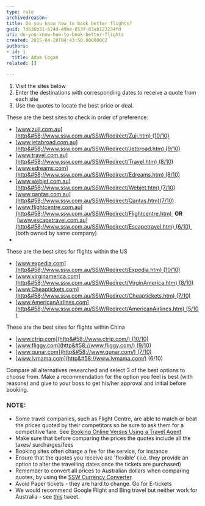 ```yaml
---
type: rule
archivedreason: 
title: Do you know how to book better flights?
guid: 7d636b31-624d-49be-853f-83ab123234fd
uri: do-you-know-how-to-book-better-flights
created: 2015-04-28T04:43:50.0000000Z
authors:
- id: 1
  title: Adam Cogan
related: []

---
```


1. Visit the sites below
2. Enter the destinations with corresponding dates to receive a quote from each site
3. Use the quotes to locate the best price or deal.


<!--endintro-->



These are the best sites to check in order of preference:

* [www.zuji.com.au](http&#58;//www.ssw.com.au/SSW/Redirect/Zuji.htm) (10/10)
* [www.jetabroad.com.au](http&#58;//www.ssw.com.au/SSW/Redirect/Jetbroad.htm) (9/10)
* [www.travel.com.au](http&#58;//www.ssw.com.au/SSW/Redirect/Travel.htm) (8/10)
* [www.edreams.com](http&#58;//www.ssw.com.au/SSW/Redirect/Edreams.htm) (8/10)
* [www.webjet.com.au](http&#58;//www.ssw.com.au/SSW/Redirect/Webjet.htm) (7/10)
* [www.qantas.com.au](http&#58;//www.ssw.com.au/SSW/Redirect/Qantas.htm)(7/10)
* [www.flightcentre.com.au](http&#58;//www.ssw.com.au/SSW/Redirect/Flightcentre.htm)  **OR**  [www.escapetravel.com.au](http&#58;//www.ssw.com.au/SSW/Redirect/Escapetravel.htm) (6/10) 
(both owned by same company)
* 


These are the best sites for flights within the US

* [www.expedia.com](http&#58;//www.ssw.com.au/SSW/Redirect/Expedia.htm) (10/10)
* [www.virginamerica.com](http&#58;//www.ssw.com.au/SSW/Redirect/VirginAmerica.htm) (8/10)
* [www.Cheaptickets.com](http&#58;//www.ssw.com.au/SSW/Redirect/Cheaptickets.htm) (7/10)
* [www.AmericanAirlines.com](http&#58;//www.ssw.com.au/SSW/Redirect/AmericanAirlines.htm) (5/10)








These are the best sites for flights within China

* [www.ctrip.com](http&#58;//www.ctrip.com/) (10/10)
* [www.fliggy.com](http&#58;//www.fliggy.com/) (9/10)
* [www.qunar.com](http&#58;//www.qunar.com/) (7/10)
* [www.lvmama.com](http&#58;//www.lvmama.com/) (6/10)




Compare all alternatives researched and select 3 of the best options to choose from. Make a recommendation for the option you feel is best (with reasons) and give to your boss to get his/her approval and initial before booking.

### NOTE:


* Some travel companies, such as Flight Centre, are able to match or beat the prices quoted by their competitors so be sure to ask them for a competitive fare. See [Booking Online Versus Using a Travel Agent](http&#58;//aussietraveladvice.com/travel-advice-travel-tips/booking-a-holiday-online-versus-travel-agent/)
* Make sure that before comparing the prices the quotes include all the taxes/ surcharges/fees
* Booking sites often charge a fee for the service, for instance
* Ensure that the quotes you receive are 'flexible' ( i.e. they provide an option to alter the travelling dates once the tickets are purchased)
* Remember to convert all prices to Australian dollars when comparing quotes, by using the [SSW Currency Converter](http&#58;//www.ssw.com.au/ssw/Shop/OtherCurrency.asp).
* Avoid Paper tickets - they are hard to change. Go for E-tickets
* We would recommend Google Flight and Bing travel but neither work for Australia - see [this](https&#58;//twitter.com/AdamCogan/status/413225774192537600) tweet.
